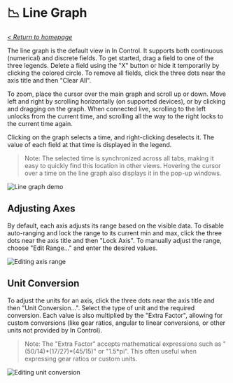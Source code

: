 # 📉 Line Graph

_[< Return to homepage](/docs/INDEX.md)_

The line graph is the default view in In Control. It supports both continuous (numerical) and discrete fields. To get started, drag a field to one of the three legends. Delete a field using the "X" button or hide it temporarily by clicking the colored circle. To remove all fields, click the three dots near the axis title and then "Clear All".

To zoom, place the cursor over the main graph and scroll up or down. Move left and right by scrolling horizontally (on supported devices), or by clicking and dragging on the graph. When connected live, scrolling to the left unlocks from the current time, and scrolling all the way to the right locks to the current time again.

Clicking on the graph selects a time, and right-clicking deselects it. The value of each field at that time is displayed in the legend.

> Note: The selected time is synchronized across all tabs, making it easy to quickly find this location in other views. Hovering the cursor over a time on the line graph also displays it in the pop-up windows.

![Line graph demo](/docs/resources/line-graph/line-graph-1.gif)

## Adjusting Axes

By default, each axis adjusts its range based on the visible data. To disable auto-ranging and lock the range to its current min and max, click the three dots near the axis title and then "Lock Axis". To manually adjust the range, choose "Edit Range..." and enter the desired values.

![Editing axis range](/docs/resources/line-graph/line-graph-2.png)

## Unit Conversion

To adjust the units for an axis, click the three dots near the axis title and then "Unit Conversion...". Select the type of unit and the required conversion. Each value is also multiplied by the "Extra Factor", allowing for custom conversions (like gear ratios, angular to linear conversions, or other units not provided by In Control).

> Note: The "Extra Factor" accepts mathematical expressions such as "(50/14)\*(17/27)\*(45/15)" or "1.5\*pi". This often useful when expressing gear ratios or custom units.

![Editing unit conversion](/docs/resources/line-graph/line-graph-3.png)
